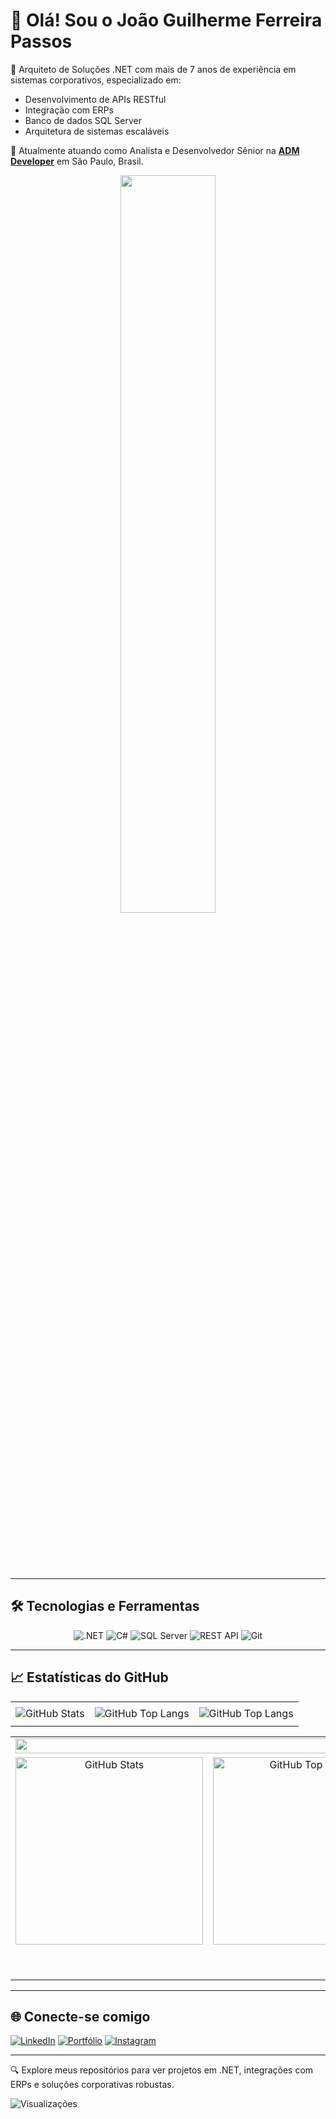 # 👋 Olá! Sou o João Guilherme Ferreira Passos

🎯 Arquiteto de Soluções .NET com mais de 7 anos de experiência em sistemas corporativos, especializado em:

- Desenvolvimento de APIs RESTful
- Integração com ERPs
- Banco de dados SQL Server
- Arquitetura de sistemas escaláveis

🚀 Atualmente atuando como Analista e Desenvolvedor Sênior na **[ADM Developer](https://github.com/ADM-Developer-SA)** em São Paulo, Brasil.

<!--- Contribuições e linguagens ---> 
<div  align="center" style="margin-bottom:100px">
 <img width=55% align="center" src="https://github-readme-streak-stats.herokuapp.com?user=JonnyYamagushi&theme=radical&mode=weekly" />
</div>

---

## 🛠️ Tecnologias e Ferramentas

<p align="center">
  <img src="https://img.shields.io/badge/.NET-512BD4?style=for-the-badge&logo=dotnet&logoColor=white" alt=".NET" />
  <img src="https://img.shields.io/badge/C%23-239120?style=for-the-badge&logo=csharp&logoColor=white" alt="C#" />
  <img src="https://img.shields.io/badge/SQL%20Server-CC2927?style=for-the-badge&logo=microsoftsqlserver&logoColor=white" alt="SQL Server" />
  <img src="https://img.shields.io/badge/REST%20API-FF6C37?style=for-the-badge&logo=api&logoColor=white" alt="REST API" />
  <img src="https://img.shields.io/badge/Git-F05032?style=for-the-badge&logo=git&logoColor=white" alt="Git" />
</p>

---

## 📈 Estatísticas do GitHub
<div>

<div align="center">
<table>
 <tr>
  <td align="center" colspan="3"></td>
 </tr> 
 <tr>
  <td> <img alt="GitHub Stats" src="https://github-readme-stats.vercel.app/api?username=JonnyYamagushi&show=reviews,discussions_started,discussions_answered,prs_merged,prs_merged_percentage&rank_icon=percentile&theme=radical&locale=pt-br&card_width=480"/></td>
  <td><img alt="GitHub Top Langs" src="https://github-readme-stats.vercel.app/api/top-langs/?username=JonnyYamagushi&theme=radical&locale=pt-br&langs_count=7"/></td>
  <td><img alt="GitHub Top Langs" src="https://github-readme-stats.vercel.app/api/top-langs/?username=JonnyYamagushi&layout=pie&theme=radical&locale=pt-br"/></td>
 </tr>
 <tr>
  <td align="center" colspan="3"></td>
 </tr> 
</table>
 

<table>
 <tr>
  <td colspan="4" align="center">
    <img alt="GitHub Details" width="100%" src="http://github-profile-summary-cards.vercel.app/api/cards/profile-details?username=JonnyYamagushi&theme=radical"/>
  </td>
 </tr>
 <tr>
  <td align="center">
    <img alt="GitHub Stats" width="300px" src="http://github-profile-summary-cards.vercel.app/api/cards/stats?username=JonnyYamagushi&theme=radical"/>
  </td>
  <td align="center">
    <img alt="GitHub Top Langs" width="300px" src="http://github-profile-summary-cards.vercel.app/api/cards/repos-per-language?username=JonnyYamagushi&theme=radical"/>
  </td>
  <td align="center">
    <img alt="GitHub Productive Time" width="300px" src="http://github-profile-summary-cards.vercel.app/api/cards/productive-time?username=JonnyYamagushi&theme=radical&utcOffset=8"/>
  </td>
  <td align="center">
    <img alt="GitHub Most Commit Language" width="300px" src="http://github-profile-summary-cards.vercel.app/api/cards/most-commit-language?username=JonnyYamagushi&theme=radical"/>
  </td>
 </tr>
  <tr>
  <td colspan="4" align="center">
    <img src="https://github-profile-trophy.vercel.app/?username=JonnyYamagushi&theme=radical&margin-w=10&margin-h=5&no-frame=true&no-bg=true" alt="Trophy Graph" />
  </td>
 </tr>
  <tr>
  <td colspan="4" align="center">
    <img src="https://github-readme-activity-graph.vercel.app/graph?username=JonnyYamagushi&theme=react-dark" alt="GitHub Activity Graph"/>
  </td>
 </tr>
</table>

</div>
</div>

---

## 🌐 Conecte-se comigo

[![LinkedIn](https://img.shields.io/badge/LinkedIn-0077B5?style=for-the-badge&logo=linkedin&logoColor=white)](https://www.linkedin.com/in/joao-guilherme-fp/)
[![Portfólio](https://img.shields.io/badge/Portf%C3%B3lio-000000?style=for-the-badge&logo=vercel&logoColor=white)](https://jgdev-portfolio-nu.vercel.app/)
[![Instagram](https://img.shields.io/badge/Instagram-E4405F?style=for-the-badge&logo=instagram&logoColor=white)](https://www.instagram.com/joao.gferreira_)

---

🔍 Explore meus repositórios para ver projetos em .NET, integrações com ERPs e soluções corporativas robustas.

![Visualizações](https://komarev.com/ghpvc/?username=JonnyYamagushi&label=Visualizações&color=ff69b4&style=flat-square)
